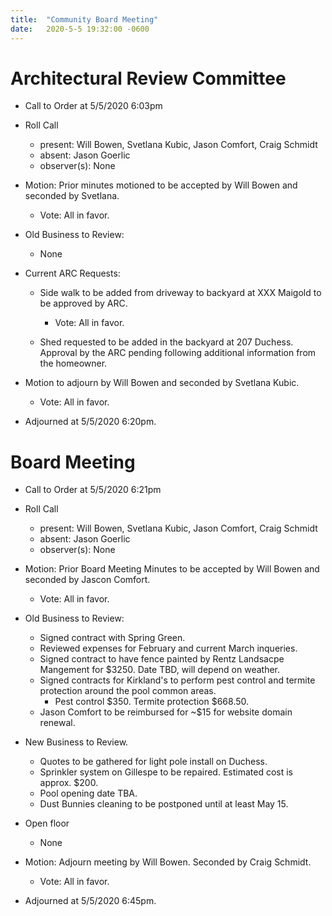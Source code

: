 ```yaml
---
title:  "Community Board Meeting"
date:   2020-5-5 19:32:00 -0600
---
```


# Architectural Review Committee

- Call to Order at 5/5/2020 6:03pm
- Roll Call
    - present: Will Bowen, Svetlana Kubic, Jason Comfort, Craig Schmidt
    - absent: Jason Goerlic
    - observer(s): None
- Motion: Prior minutes motioned to be accepted by Will Bowen and seconded by Svetlana.
  - Vote: All in favor.

- Old Business to Review:
  - None

- Current ARC Requests:
  - Side walk to be added from driveway to backyard at XXX Maigold to be approved by ARC.
    - Vote: All in favor.

  - Shed requested to be added in the backyard at 207 Duchess. Approval by the ARC pending following additional information from the homeowner.

- Motion to adjourn by Will Bowen and seconded by Svetlana Kubic.
  - Vote: All in favor.
- Adjourned at 5/5/2020 6:20pm.

# Board Meeting

- Call to Order at 5/5/2020 6:21pm
- Roll Call
    - present: Will Bowen, Svetlana Kubic, Jason Comfort, Craig Schmidt
    - absent: Jason Goerlic
    - observer(s): None

- Motion: Prior Board Meeting Minutes to be accepted by Will Bowen and seconded by Jascon Comfort.
  - Vote: All in favor.

- Old Business to Review:
  - Signed contract with Spring Green.
  - Reviewed expenses for February and current March inqueries.
  - Signed contract to have fence painted by Rentz Landsacpe Mangement for $3250. Date TBD, will depend on weather.
  - Signed contracts for Kirkland's to perform pest control and termite protection around the pool common areas.
    - Pest control $350. Termite protection $668.50.
  - Jason Comfort to be reimbursed for ~$15 for website domain renewal.

- New Business to Review.
  - Quotes to be gathered for light pole install on Duchess.
  - Sprinkler system on Gillespe to be repaired. Estimated cost is approx. $200.
  - Pool opening date TBA.
  - Dust Bunnies cleaning to be postponed until at least May 15.

- Open floor
  - None

- Motion: Adjourn meeting by Will Bowen. Seconded by Craig Schmidt. 
  - Vote: All in favor.
- Adjourned at 5/5/2020 6:45pm.
